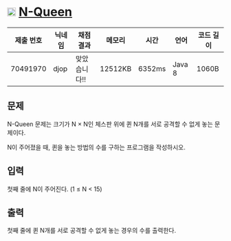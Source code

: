 # <img width="20px"  src="https://d2gd6pc034wcta.cloudfront.net/tier/12.svg" class="solvedac-tier"> [N-Queen](https://www.acmicpc.net/problem/9663) 

| 제출 번호 | 닉네임 | 채점 결과 | 메모리 | 시간 | 언어 | 코드 길이 |
|---|---|---|---|---|---|---|
|70491970|djop|맞았습니다!! |12512KB|6352ms|Java 8|1060B|

## 문제
<p>N-Queen 문제는 크기가 N × N인 체스판 위에 퀸 N개를 서로 공격할 수 없게 놓는 문제이다.</p>

<p>N이 주어졌을 때, 퀸을 놓는 방법의 수를 구하는 프로그램을 작성하시오.</p>

## 입력
<p>첫째 줄에 N이 주어진다. (1 ≤ N < 15)</p>

## 출력
<p>첫째 줄에 퀸 N개를 서로 공격할 수 없게 놓는 경우의 수를 출력한다.</p>

